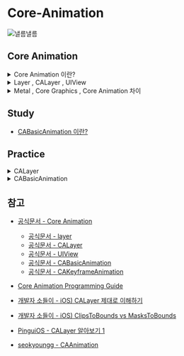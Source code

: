 # Core-Animation

![낼름낼름](https://mblogthumb-phinf.pstatic.net/MjAyMjA3MTdfMjEw/MDAxNjU3OTk1MzQ5ODA0.k6xBU4rn2o6EcIOP9Yr3X2GDNezS8axxu0n9cMDK8X8g.QsyQGCEVCxnBg_XDHnpSQ9tzSdqTvtS-1W2jArA5-DMg.GIF.gogoa25/IMG_6840.GIF?type=w800)

## Core Animation

<details>
<summary> Core Animation 이란?</summary>

<br/>

> Render, compose, and animate visual elements

> Core Animation은 iOS와 OS X에서 모두 사용할 수 있는 그래픽 렌더링 및 애니메이션 인프라로, App의 View와 다른 시각적 요소를 애니메이션화하는 데 사용

<br/>

<p align="center">
   <img src="https://developer.apple.com/library/archive/documentation/Cocoa/Conceptual/CoreAnimation_guide/Art/ca_architecture_2x.png" alt="Example Image" width="50%">
   <br/>
   출처: Core Animation Programming Guide
</p>
<br/>

App의 뷰 계층을 관리하면서 애니메이션을 최적화하는 프레임워크

1. GPU 가속을 활용한 **프레임워크**

   - `UIView` , `Layer` 등에 애니메이션을 적용할 수 있도록 도움
   - UIKit과 밀접하게 연관
   - `UIViewRepresentable` 사용 시 , SwiftUI에서도 활용 가능
   - 내부적으로 Metal / Core Graphics 사용 가능
     <br/>

2. `CALayer` 기반으로 동작, `CABasicAnimation` , `CAKeyframeAnimation` 등 제공

   - 몇 가지 애니메이션 매개변수(ex, 시작점 및 종료점) 설정 후 Core Animation 으로 명령
   - 나머지 Task를 GPU에 넘겨 렌더링을 가속화

   - 애니메이션을 실행해도 **Main Thread** 를 차단하지 않으며 , 비동기적으로 실행 됨
     <br/>

<p align="center">
<table style="width:100%; text-align:center; border-spacing:20px;">
<tr>
   <td style="text-align:center; vertical-align:middle;">
      <p align="center">
      <img src="https://github.com/BOLTB0X/Core-Animation/blob/main/Img/UIview%20%EC%83%9D%EC%84%B1.png?raw=true" 
             alt="image 1" 
             style="width:150px; height:300px; object-fit:contain; border:1px solid #ddd; border-radius:4px;"/>
      </p>
   </td>
   <td style="text-align:center; vertical-align:middle;">
      <p align="center">
      <img src="https://github.com/BOLTB0X/Core-Animation/blob/main/Img/%EC%89%90%EB%8F%84%EC%9A%B0.png?raw=true" 
             alt="image 1" 
             style="width:150px; height:300px; object-fit:contain; border:1px solid #ddd; border-radius:4px;"/>
      </p>
   </td>
</tr>
<tr>
   <td style="text-align:center; font-size:14px; font-weight:bold;">
   <p align="center">
      UIView 이용
   </p>
   </td>
      <td style="text-align:center; font-size:14px; font-weight:bold;">
   <p align="center">
      CALayer 이용
   </p>
   </td>
</table>
</p>

- **UIView** 그리기 방식이 **UIKit** 직접 관리
- **CALayer** 기반으로 동작 -> GPU가 직접 그리는 방식 -> **CoreAnimation** 기반

|                 | UIView                                                  | CALayer                                          |
| --------------- | ------------------------------------------------------- | ------------------------------------------------ |
| **역할**        | 화면에 표시되는 UI 요소 (버튼, 라벨, 이미지 뷰 등)      | UIView의 내부 그래픽을 담당하는 저수준 레이어    |
| **계층 구조**   | UIView끼리 부모-자식 관계를 형성                        | UIView의 `layer` 속성을 통해 관리                |
| **그리기 방식** | 시스템이 필요할 때 자동으로 다시 그림 (`draw(_:)` 호출) | GPU가 직접 그리는 방식                           |
| **사용 사례**   | 버튼, 라벨, 이미지 뷰 등 UI 요소                        | 그림자, 둥근 모서리, 애니메이션, 퍼포먼스 최적화 |

<br/>

</details>

<details>
<summary> Layer , CALayer , UIView </summary>

<br/>

> Layer , CALayer , UIView 개념이 중요

| 개념        | 설명                                                                          |
| ----------- | ----------------------------------------------------------------------------- |
| **Layer**   | 그래픽을 렌더링하는 기본 단위. GPU 가속을 활용하여 최적화된 그리기 연산 수행  |
| **CALayer** | Core Animation에서 제공하는 레이어 객체. UIView의 애니메이션 및 렌더링을 담당 |
| **UIView**  | UIKit의 기본 UI 요소로, 내부적으로 CALayer를 포함하여 화면에 그려짐           |

**UIView** 가 그리기 연산을 직접 수행 X, **Core Animation** 에게 **CALayer** 타입의 프로퍼티인 **layer** 를 통해 delegate

1. **layer**

   > The view’s Core Animation layer to use for rendering.

   ```swift
   @MainActor
   var layer: CALayer { get }
   // iOS 2.0+ | iPadOS 2.0+ | Mac Catalyst 13.1+ | tvOS | visionOS 1.0+
   ```

   - 그래픽을 렌더링하는 기본 단위

   - 결코 `nill` 을 갖지 않음
     <br/>

2. **CALayer**

   > An object that manages image-based content and allows you to perform animations on that content.

   ```swift
   class CALayer
   // iOS 2.0+ | iPadOS 2.0+ | Mac Catalyst 13.1+ | macOS 10.5+ | tvOS 9.0+ | visionOS 1.0+
   // CA: Core Animation의 약자
   ```

   - Core Animation의 핵심, Core Animation 뷰에서 이미지 기반의 컨텐츠를 관리하고 애니메이션을 수행하는 객체

     - **CALayer** 기반으로 애니메이션을 직접 조작(타이밍, 중첩 효과, 3D 변환 등)
       <br/>

   - `backgroundColor`, `border`, `shadow` 등 프로퍼티들은 **CALayer** 에 속함
   - 콘텐츠를 화면에 표시하는 데 사용되는 `geometry` 를 포함
   - **CALayer(Root)** 는 여러 개의 **SubLayer** 를 둘 수 있음
     <br/>

3. **UIView**

   > An object that manages the content for a rectangular area on the screen.

   ```swift
   @MainActor
   class UIView
   // iOS 2.0+ | iPadOS 2.0+ | Mac Catalyst 13.1+ | tvOS | visionOS 1.0+
   ```

   - 화면(UI) 을 담당하는 UIKit 내 클래스

     - UIKit에 속한 UIView를 이용하여 UI 를 그림

     - 레이아웃, 터치 이벤트 등 관련 작업을 처리

     - 뷰 위에 컨텐츠나 애니메이션을 그리기 연산은 **UIView** 가 하지 않음
       <br/>

   - **UIView** 내부에 **CALayer**가 존재 , 실제 그래픽 처리는 **CALayer**가 담당
     - UIView는 하나의 CALayer(Root)만 가짐
       <br/>

</details>

<details>
<summary> Metal , Core Graphics , Core Animation 차이</summary>

<br/>

| **기술**           | **역할**                                                  | **위치**                                       |
| ------------------ | --------------------------------------------------------- | ---------------------------------------------- |
| **Metal**          | 저수준 그래픽 API, GPU 활용 최적화                        | 가장 하위 (GPU 레벨)                           |
| **Core Graphics**  | 2D 그래픽 렌더링 (비트맵 기반)                            | Metal보다 상위, 하지만 Core Animation보다 하위 |
| **Core Animation** | GPU 가속을 활용한 애니메이션 프레임워크, 뷰의 레이어 관리 | 가장 상위 (UIView/CALayer)                     |

</details>

## Study

- [CABasicAnimation 이란?]()

## Practice

<details>
<summary> CALayer </summary>

<p align="center">
  <table style="width:100%; text-align:center; border-spacing:20px;">
    <tr>
        <td style="text-align:center; vertical-align:middle;">
        <p align="center">
        <img src="https://github.com/BOLTB0X/Core-Animation/blob/main/Img/%EB%AA%A8%EC%84%9C%EB%A6%AC%20%EB%91%A5%EA%B8%80%EA%B2%8C.png?raw=true" 
             alt="image 1" 
             style="width:150px; height:300px; object-fit:contain; border:1px solid #ddd; border-radius:4px;"/>
        </p>
      </td>
        <td style="text-align:center; vertical-align:middle;">
        <p align="center">
        <img src="https://github.com/BOLTB0X/Core-Animation/blob/main/Img/%ED%85%8C%EB%91%90%EB%A6%AC.png?raw=true" 
             alt="image 1" 
             style="width:150px; height:300px; object-fit:contain; border:1px solid #ddd; border-radius:4px;"/>
        </p>
      </td>
      <td style="text-align:center; vertical-align:middle;">
        <p align="center">
        <img src="https://github.com/BOLTB0X/Core-Animation/blob/main/Img/%EA%B7%B8%EB%A6%BC%EC%9D%84%20%EA%B2%B9%EC%B9%A0%EB%95%8C.png?raw=true" 
             alt="image 1" 
             style="width:150px; height:300px; object-fit:contain; border:1px solid #ddd; border-radius:4px;"/>
        </p>
      </td>
            <td style="text-align:center; vertical-align:middle;">
        <p align="center">
        <img src="https://github.com/BOLTB0X/Core-Animation/blob/main/Img/%EC%89%90%EB%8F%84%EC%9A%B0.png?raw=true" 
             alt="image 1" 
             style="width:150px; height:300px; object-fit:contain; border:1px solid #ddd; border-radius:4px;"/>
        </p>
      </td>
    </tr>
    <tr>
      <td style="text-align:center; font-size:14px; font-weight:bold;">
      <p align="center">
      모서리 둥글게
      </p>
      </td>
      <td style="text-align:center; font-size:14px; font-weight:bold;">
      <p align="center">
      테두리 굵게
      </p>
      </td>
      <td style="text-align:center; font-size:14px; font-weight:bold;">
      <p align="center">
      그림 겹치기
      </p>
      </td>
      <td style="text-align:center; font-size:14px; font-weight:bold;">
      <p align="center">
      쉐도우
      </p>
      </td>
    </tr>
  </table>
</p>

1. `UIView` 생성 -> 화면에 표시

   <details>
   <summary> 코드 </summary>

   ```swift
   class AnimationViewController: UIViewController {

       override func viewDidLoad() {
           super.viewDidLoad()

           createUIView(frame: CGRect(x: 40, y: 60, width: 120, height: 80), backgroundColor: .blue)
       }

       // MARK: - createUIView
       private func createUIView(frame: CGRect, backgroundColor: UIColor?) {
           let myView = UIView(frame: frame)
           myView.backgroundColor = backgroundColor
           view.addSubview(myView)
       }
   }
   ```

   </details>

   <br/>

2. `CALayer` -> 모서리를 둥굴게

   <details>
   <summary> 코드 </summary>

   ```swift
   class AnimationViewController: UIViewController {

       override func viewDidLoad() {
           super.viewDidLoad()

           //createUIView(frame: CGRect(x: 40, y: 60, width: 120, height: 80), backgroundColor: .blue)
           createRoundedcorners(frame: CGRect(x: 40, y: 60, width: 120, height: 80),
                                backgroundColor: UIColor.red.cgColor,
                                cornerRadius: 20)
       }

       // ....

       // MARK: - createRoundedcorners
       private func createRoundedcorners(frame: CGRect,
                                         backgroundColor: CGColor?,
                                         cornerRadius: CGFloat) {
           let myLayer = CALayer()
           myLayer.frame = frame
           myLayer.backgroundColor = backgroundColor
           myLayer.cornerRadius = cornerRadius
           view.layer.addSublayer(myLayer) // 뷰의 기본 layer에 추가
       }

   }
   ```

   </details>
   <br/>

3. 여러개의 도형을 겹치거나 그림을 그릴 때

   <details>
   <summary> 코드 </summary>

   ```swift
   // MARK: - createMutiRectangle
   private func createMutiRectangle(_ myLayer: CALayer) {
      let layer1: CALayer = CALayer()
      layer1.frame = .init(x: 10, y: 10, width: 100, height: 100)
      layer1.backgroundColor = UIColor.blue.cgColor
      myLayer.addSublayer(layer1)

      let layer2: CALayer = CALayer()
      layer2.frame = .init(x: 120, y: 10, width: 100, height: 100)
      layer2.backgroundColor = UIColor.green.cgColor
      myLayer.addSublayer(layer2)

      let layer3: CALayer = CALayer()
      layer3.frame = .init(x: 230, y: 10, width: 100, height: 100)
      layer3.backgroundColor = UIColor.yellow.cgColor
      myLayer.addSublayer(layer3)
   }
   ```

   </details>

   <br/>

4. 마스크(masksToBounds) 및 Shadow 효과

   <details>
   <summary> 코드 </summary>

   ```swift
   // MARK: - applyShadow
   private func applyShadow(_ myLayer: CALayer,
                            shadowColor: CGColor?, // 그림자 색상
                            shadowOpacity: Float, // 그림자 불투명도 (0~1)
                            shadowOffset: CGSize, // 그림자 위치
                            shadowRadius: CGFloat) { // 그림자의 흐림 정도
         myLayer.shadowColor = UIColor.black.cgColor
         myLayer.shadowOpacity = 0.5
         myLayer.shadowOffset = CGSize(width: 5, height: 5)
         myLayer.shadowRadius = 10
         myLayer.masksToBounds = false // false여야 그림자가 표시됨
   } // applyShadow
   ```

   ```swift
    // MARK: - createRoundedcorners
    private func createRoundedcorners(frame: CGRect,
                                      backgroundColor: CGColor?,
                                      cornerRadius: CGFloat) {

         // ...

         applyShadow(myLayer,
                     shadowColor: UIColor.black.cgColor,
                     shadowOpacity: 0.5,
                     shadowOffset: CGSize(width: 5, height: 5),
                     shadowRadius: 10) // 추가
    } // createRoundedcorners

    // MARK: - createMutiRectangle
    private func createMutiRectangle(_ myLayer: CALayer) {
         // ...

        applyShadow(layer1,
                    shadowColor: UIColor.blue.cgColor,
                    shadowOpacity: 0.5,
                    shadowOffset: CGSize(width: 5, height: 5),
                    shadowRadius: 10)

         // ...

        applyShadow(layer2,
                    shadowColor: UIColor.green.cgColor,
                    shadowOpacity: 0.5,
                    shadowOffset: CGSize(width: 5, height: 5),
                    shadowRadius: 10)

         // ...

        applyShadow(layer3,
                    shadowColor: UIColor.yellow.cgColor,
                    shadowOpacity: 0.5,
                    shadowOffset: CGSize(width: 5, height: 5),
                    shadowRadius: 10)

    } // createMutiRectangle
   ```

   </details>

   <br/>

</details>

<details>
<summary> CABasicAnimation </summary>

1. **Move 애니메이션**
   <p align="center">
     <table style="width:100%; text-align:center; border-spacing:20px;">
       <tr>
         <td style="text-align:center; vertical-align:middle;">
           <p align="center">
           <img src="https://github.com/BOLTB0X/Core-Animation/blob/main/Img/%EC%95%A0%EB%8B%88%20%ED%82%A4%ED%8C%A8%EC%8A%A4%EB%8B%90.gif?raw=true" 
             alt="image 1" 
             style="width:200px; height:400px; object-fit:contain; border:1px solid #ddd; border-radius:4px;"/>
           </p>
         </td>
         <td style="text-align:center; vertical-align:middle;">
           <p align="center">
           <img src="https://github.com/BOLTB0X/Core-Animation/blob/main/Img/move-%EB%B0%98%EB%B3%B5.gif?raw=true" 
             alt="image 1" 
             style="width:200px; height:400px; object-fit:contain; border:1px solid #ddd; border-radius:4px;"/>
           </p>
         </td>
         <td style="text-align:center; vertical-align:middle;">
           <p align="center">
           <img src="https://github.com/BOLTB0X/Core-Animation/blob/main/Img/fillmode.gif?raw=true" 
             alt="image 2" 
             style="width:200px; height:400px; object-fit:contain; border:1px solid #ddd; border-radius:4px;"/>
           </p>
         </td>
         <td style="text-align:center; vertical-align:middle;">
           <p align="center">
           <img src="https://github.com/BOLTB0X/Core-Animation/blob/main/Img/isRemovedOnCompletion-True.gif?raw=true" 
             alt="image 2" 
             style="width:200px; height:400px; object-fit:contain; border:1px solid #ddd; border-radius:4px;"/>
           </p>
         </td>
         </tr>
         <tr>
         <td style="text-align:center; font-size:14px; font-weight:bold;">
         <p align="center">
         keyPath: "position.x" , forKey: nil
         </p>
         </td>
         <td style="text-align:center; font-size:14px; font-weight:bold;">
         <p align="center">
         keyPath: "position" , forKey: "move"
         </p>
         </td>
         <td style="text-align:center; font-size:14px; font-weight:bold;">
         <p align="center">
         fillmode
         </p>
         </td>
         <td style="text-align:center; font-size:14px; font-weight:bold;">
         <p align="center">
         isRemovedOnCompletion: True
         </p>
         </td>
       </tr>
     </table>
   </p>

   <details>
   <summary> 코드 </summary>

   ```swift
   // MARK: - applyPositionChange
   private func applyPositionChange(to layer: CALayer) {
        let animation = CABasicAnimation(keyPath: "position.x")
        animation.fromValue = 0
        animation.toValue = self.view.bounds.width
        animation.duration = 1.0
        layer.add(animation, forKey: nil)
   } //

   // MARK: - applyMoveAnimation
   private func applyMoveAnimation(to layer: CALayer) {
        let animation = CABasicAnimation(keyPath: "position")
        animation.fromValue = CGPoint(x: 50, y: 50)  // 시작
        animation.toValue = CGPoint(x: 200, y: 200) // 종료
        animation.duration = 1.5
        animation.timingFunction = CAMediaTimingFunction(name: .easeInEaseOut) // 속도 조절
        animation.repeatCount = Float.infinity      // 무한 반복
        animation.autoreverses = true               // 애니메이션이 끝나면 반대로 실행

        layer.add(animation, forKey: "move")
   }
   ```

   </details>
   <br/>

2. **Shake** , **Scale(opacity)** , **Fade** , **Rotate**
   <p align="center">
     <table style="width:100%; text-align:center; border-spacing:20px;">
       <tr>
         <td style="text-align:center; vertical-align:middle;">
           <p align="center">
           <img src="https://github.com/BOLTB0X/Core-Animation/blob/main/Img/%EC%95%A0%EB%8B%88%EB%A9%94%EC%9D%B4%EC%85%98-%EC%B2%AB.gif?raw=true" 
                alt="image 1" 
                style="width:200px; height:400px; object-fit:contain; border:1px solid #ddd; border-radius:4px;"/>
           </p>
         </td>
         <td style="text-align:center; vertical-align:middle;">
           <p align="center">
           <img src="https://github.com/BOLTB0X/Core-Animation/blob/main/Img/rotate.gif?raw=true" 
                alt="image 2" 
                style="width:200px; height:400px; object-fit:contain; border:1px solid #ddd; border-radius:4px;"/>
           </p>
         </td>
       </tr>
       <tr>
         <td style="text-align:center; font-size:14px; font-weight:bold;">
         <p align="center">
         Shake , Scale(opacity) , Fade
         </p>
         </td>
         <td style="text-align:center; font-size:14px; font-weight:bold;">
         <p align="center">
         Rotate
         </p>
         </td>
       </tr>
     </table>
   </p>

   <details>
   <summary> 코드 </summary>

   ```swift
    // MARK: - applyShakeAnimation
    private func applyShakeAnimation(to layer: CALayer) {
        let animation = CABasicAnimation(keyPath: "position.x")
        animation.fromValue = layer.position.x - 5
        animation.toValue = layer.position.x + 5
        animation.duration = 0.1
        animation.repeatCount = Float.infinity
        animation.autoreverses = true
        layer.add(animation, forKey: "shake")
    } // applyShakeAnimation

    // MARK: - applyScaleAnimation
    private func applyScaleAnimation(to layer: CALayer) {
        let animation = CABasicAnimation(keyPath: "transform.scale")
        animation.fromValue = 1.0
        animation.toValue = 1.2
        animation.duration = 0.8
        animation.repeatCount = Float.infinity
        animation.autoreverses = true
        layer.add(animation, forKey: "scale")
    } // applyScaleAnimation

    // MARK: - applyFadeAnimation
    private func applyFadeAnimation(to layer: CALayer) {
        let animation = CABasicAnimation(keyPath: "opacity")
        animation.fromValue = 1.0
        animation.toValue = 0.3
        animation.duration = 1.5
        animation.repeatCount = Float.infinity
        animation.autoreverses = true
        layer.add(animation, forKey: "fade")
    } // applyFadeAnimation

    // MARK: - applyRotation
    private func applyRotation(to layer: CALayer) {
        let animation = CABasicAnimation(keyPath: "transform.rotation.z")
        animation.fromValue = 0 // 시작 각도 (라디안)
        animation.toValue = CGFloat.pi * 2 // 360도 회전 (2π 라디안)
        animation.duration = 1.0 // 1초 동안 회전
        animation.repeatCount = Float.infinity // 무한 반복
        layer.add(animation, forKey: "rotation")
    }
   ```

   </details>

</details>

## 참고

- [공식문서 - Core Animation](https://developer.apple.com/documentation/quartzcore)

  - [공식문서 - layer](https://developer.apple.com/documentation/uikit/uiview/layer)
  - [공식문서 - CALayer](https://developer.apple.com/documentation/QuartzCore/CALayer)
  - [공식문서 - UIView](https://developer.apple.com/documentation/uikit/uiview)
  - [공식문서 - CABasicAnimation](https://developer.apple.com/documentation/quartzcore/cabasicanimation#2776772)
  - [공식문서 - CAKeyframeAnimation](https://developer.apple.com/documentation/quartzcore/cakeyframeanimation)

- [Core Animation Programming Guide](https://developer.apple.com/library/archive/documentation/Cocoa/Conceptual/CoreAnimation_guide/CoreAnimationBasics/CoreAnimationBasics.html#//apple_ref/doc/uid/TP40004514-CH2-SW3)

- [개발자 소들이 - iOS) CALayer 제대로 이해하기](https://babbab2.tistory.com/53)

- [개발자 소들이 - iOS) ClipsToBounds vs MasksToBounds](https://babbab2.tistory.com/47)

- [PinguiOS - CALayer 알아보기 1](https://icksw.tistory.com/181)

- [seokyoungg - CAAnimation](https://seokyoungg.tistory.com/83)
